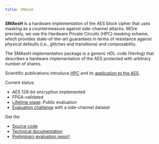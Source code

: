 ```yaml
---
title: SMAesH
---
```


**SMAesH** is a hardware implementation of the AES block cipher that uses
masking as a countermeasure against side-channel attacks.
MOre precisely, we use the Hardware Private Circuits (HPC) masking scheme, which
provides state-of-the-art guarantees in terms of resistance against physical
defaults (i.e., glitches and transitions) and composability.

The SMAesH implementation package is a generic HDL code (Verilog) that
describes a hardware implementation of the AES protected with arbitrary number
of shares.

Scientific publications introduce [HPC](https://eprint.iacr.org/2020/185) and
its [application to the AES](https://eprint.iacr.org/2022/252).

Current status:
- AES 128-bit encryption implemented
- FPGA-validated
- [Lifetime stage](/about/organization#lifetime): Public evaluation
- [Evaluation challenge](https://smaesh-challenge.simple-crypto.org/) with a side-channel dataset

Get the
- [Source code](https://github.com/simple-crypto/SMAesH)
- [Technical documentation](/pdfs/SMAesH_documentation.pdf)
- [Preliminary evaluation report](/pdfs/SMAesH_preliminary_eval.pdf)

